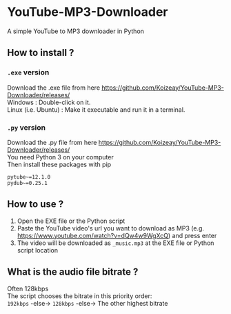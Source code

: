 # YouTube-MP3-Downloader
A simple YouTube to MP3 downloader in Python

## How to install ?
### `.exe` version
Download the .exe file from here https://github.com/Koizeay/YouTube-MP3-Downloader/releases/ \
Windows : Double-click on it.\
Linux (i.e. Ubuntu) : Make it executable and run it in a terminal.
### `.py` version
Download the .py file from here https://github.com/Koizeay/YouTube-MP3-Downloader/releases/ \
You need Python 3 on your computer\
Then install these packages with pip
```
pytube~=12.1.0
pydub~=0.25.1
```

## How to use ?
1. Open the EXE file or the Python script
2. Paste the YouTube video's url you want to download as MP3 (e.g. https://www.youtube.com/watch?v=dQw4w9WgXcQ) and press enter
3. The video will be downloaded as `_music.mp3` at the EXE file or Python script location

## What is the audio file bitrate ?
Often 128kbps\
The script chooses the bitrate in this priority order:\
`192kbps` -else-> `128kbps` -else-> The other highest bitrate
